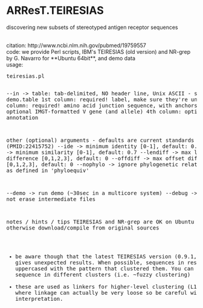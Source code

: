 # ARResT.TEIRESIAS
discovering new subsets of stereotyped antigen receptor sequences

</br>
citation: http://www.ncbi.nlm.nih.gov/pubmed/19759557</br>
code: we provide Perl scripts, IBM's TEIRESIAS (old version) and NR-grep by G. Navarro for **Ubuntu 64bit**, and demo data</br>
usage:
<pre>
teiresias.pl

--in		    -> table: tab-delimited, NO header line, Unix ASCII - see demo.table
                 1st column:  required!  label, make sure they're unique
                 2nd column:  required!  amino acid junction sequence, with anchors
                 3rd column:  optional   IMGT-formatted V gene (and allele)
                 4th column:  optional   annotation

other (optional) arguments - defaults are current standards for CLL (PMID:22415752)
--ide       -> minimum identity [0-1], default: 0.5
--sim       -> minimum similarity [0-1], default: 0.7
--lendiff   -> max length difference [0,1,2,3], default: 0
--offdiff   -> max offset difference [0,1,2,3], default: 0
--nophylo   -> ignore phylogenetic relationships as defined in 'phyloequiv'

--demo      -> run demo (~30sec in a multicore system)
--debug     -> do not erase intermediate files

notes / hints / tips
TEIRESIAS and NR-grep are OK on Ubuntu 64bit, otherwise download/compile from original sources
 - be aware though that the latest TEIRESIAS version (0.9.1, 3/13/2014) gives unexpected results.
When possible, sequences in results table are uppercased with the pattern that clustered them.
You can find the same sequence in different clusters (i.e. ~fuzzy clustering)
 - these are used as linkers for higher-level clustering (L1, L2, etc),
   where linkage can actually be very loose so be careful with interpretation.
</pre>
